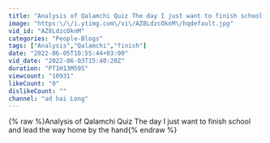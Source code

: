 ```yaml
---
title: "Analysis of Qalamchi Quiz The day I just want to finish school and lead the way home by the hand"
image: "https:\/\/i.ytimg.com\/vi\/AZ8LdzcOknM\/hqdefault.jpg"
vid_id: "AZ8LdzcOknM"
categories: "People-Blogs"
tags: ["Analysis","Qalamchi","finish"]
date: "2022-06-05T10:55:44+03:00"
vid_date: "2022-06-03T15:40:20Z"
duration: "PT1H13M59S"
viewcount: "10931"
likeCount: "0"
dislikeCount: ""
channel: "ad hai Long"
---
```

{% raw %}Analysis of Qalamchi Quiz The day I just want to finish school and lead the way home by the hand{% endraw %}
